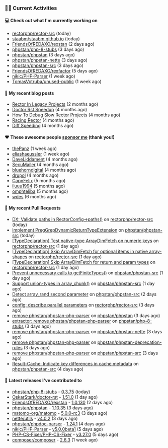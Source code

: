 ### 👨‍💻 Current Activities


#### 💻 Check out what I'm currently working on

- [rectorphp/rector-src](https://github.com/rectorphp/rector-src) (today)
- [staabm/staabm.github.io](https://github.com/staabm/staabm.github.io) (today)
- [FriendsOfREDAXO/rexstan](https://github.com/FriendsOfREDAXO/rexstan) (2 days ago)
- [phpstan/php-8-stubs](https://github.com/phpstan/php-8-stubs) (3 days ago)
- [phpstan/phpstan](https://github.com/phpstan/phpstan) (3 days ago)
- [phpstan/phpstan-nette](https://github.com/phpstan/phpstan-nette) (3 days ago)
- [phpstan/phpstan-src](https://github.com/phpstan/phpstan-src) (3 days ago)
- [FriendsOfREDAXO/rexfactor](https://github.com/FriendsOfREDAXO/rexfactor) (5 days ago)
- [nikic/PHP-Parser](https://github.com/nikic/PHP-Parser) (1 week ago)
- [TomasVotruba/unused-public](https://github.com/TomasVotruba/unused-public) (1 week ago)


#### 📜 My recent blog posts

- [Rector In Legacy Projects](https://staabm.github.io/2023/07/23/rector-in-legacy-projects.html) (2 months ago)
- [Doctor Rst Speedup](https://staabm.github.io/2023/05/18/doctor-rst-speedup.html) (4 months ago)
- [How To Debug Slow Rector Projects](https://staabm.github.io/2023/05/10/how-to-debug-slow-rector-projects.html) (4 months ago)
- [Racing Rector](https://staabm.github.io/2023/05/06/racing-rector.html) (4 months ago)
- [Diff Speeding](https://staabm.github.io/2023/05/01/diff-speeding.html) (4 months ago)


#### ❤️ These awesome people [sponsor me](https://github.com/sponsors/staabm) (thank you!)

- [thePanz](https://github.com/thePanz) (1 week ago)
- [eliashaeussler](https://github.com/eliashaeussler) (1 week ago)
- [DaveLiddament](https://github.com/DaveLiddament) (4 months ago)
- [SecuMailer](https://github.com/SecuMailer) (4 months ago)
- [bluehorndigital](https://github.com/bluehorndigital) (4 months ago)
- [drupol](https://github.com/drupol) (4 months ago)
- [CapnFelix](https://github.com/CapnFelix) (5 months ago)
- [iluuu1994](https://github.com/iluuu1994) (5 months ago)
- [omphteliba](https://github.com/omphteliba) (5 months ago)
- [wdes](https://github.com/wdes) (6 months ago)


#### 🔨 My recent Pull Requests

- [DX: Validate paths in RectorConfig-&gt;paths()](https://github.com/rectorphp/rector-src/pull/5065) on [rectorphp/rector-src](https://github.com/rectorphp/rector-src) (today)
- [Implement PregGrepDynamicReturnTypeExtension](https://github.com/phpstan/phpstan-src/pull/2640) on [phpstan/phpstan-src](https://github.com/phpstan/phpstan-src) (today)
- [[TypeDeclaration] Test native-type ArrayDimFetch on numeric keys](https://github.com/rectorphp/rector-src/pull/5063) on [rectorphp/rector-src](https://github.com/rectorphp/rector-src) (1 day ago)
- [[TypeDeclaration] Skip ArrayDimFetch for optional items in native array-shapes](https://github.com/rectorphp/rector-src/pull/5060) on [rectorphp/rector-src](https://github.com/rectorphp/rector-src) (1 day ago)
- [[TypeDeclaration] Skip ArrayDimFetch for return and param types](https://github.com/rectorphp/rector-src/pull/5059) on [rectorphp/rector-src](https://github.com/rectorphp/rector-src) (1 day ago)
- [Prevent unnecessary calls to getFiniteTypes()](https://github.com/phpstan/phpstan-src/pull/2636) on [phpstan/phpstan-src](https://github.com/phpstan/phpstan-src) (1 day ago)
- [Support union-types in array_chunk()](https://github.com/phpstan/phpstan-src/pull/2635) on [phpstan/phpstan-src](https://github.com/phpstan/phpstan-src) (1 day ago)
- [Detect array_rand second parameter](https://github.com/phpstan/phpstan-src/pull/2633) on [phpstan/phpstan-src](https://github.com/phpstan/phpstan-src) (2 days ago)
- [config: describe parallel parameters](https://github.com/rectorphp/rector-src/pull/5048) on [rectorphp/rector-src](https://github.com/rectorphp/rector-src) (3 days ago)
- [remove phpstan/phpstan-php-parser](https://github.com/phpstan/phpstan/pull/9901) on [phpstan/phpstan](https://github.com/phpstan/phpstan) (3 days ago)
- [extractor: remove phpstan/phpstan-php-parser](https://github.com/phpstan/php-8-stubs/pull/75) on [phpstan/php-8-stubs](https://github.com/phpstan/php-8-stubs) (3 days ago)
- [remove phpstan/phpstan-php-parser](https://github.com/phpstan/phpstan-nette/pull/135) on [phpstan/phpstan-nette](https://github.com/phpstan/phpstan-nette) (3 days ago)
- [remove phpstan/phpstan-php-parser](https://github.com/phpstan/phpstan-deprecation-rules/pull/103) on [phpstan/phpstan-deprecation-rules](https://github.com/phpstan/phpstan-deprecation-rules) (3 days ago)
- [remove phpstan/phpstan-php-parser](https://github.com/phpstan/phpstan-src/pull/2632) on [phpstan/phpstan-src](https://github.com/phpstan/phpstan-src) (3 days ago)
- [Result-Cache: Indicate key differences in cache metadata](https://github.com/phpstan/phpstan-src/pull/2630) on [phpstan/phpstan-src](https://github.com/phpstan/phpstan-src) (4 days ago)


#### 🔭 Latest releases I've contributed to

- [phpstan/php-8-stubs](https://github.com/phpstan/php-8-stubs) - [0.3.75](https://github.com/phpstan/php-8-stubs/releases/tag/0.3.75) (today)
- [OskarStark/doctor-rst](https://github.com/OskarStark/doctor-rst) - [1.51.0](https://github.com/OskarStark/doctor-rst/releases/tag/1.51.0) (1 day ago)
- [FriendsOfREDAXO/rexstan](https://github.com/FriendsOfREDAXO/rexstan) - [1.0.130](https://github.com/FriendsOfREDAXO/rexstan/releases/tag/1.0.130) (2 days ago)
- [phpstan/phpstan](https://github.com/phpstan/phpstan) - [1.10.35](https://github.com/phpstan/phpstan/releases/tag/1.10.35) (3 days ago)
- [matomo-org/matomo](https://github.com/matomo-org/matomo) - [5.0.0-rc3](https://github.com/matomo-org/matomo/releases/tag/5.0.0-rc3) (3 days ago)
- [nette/utils](https://github.com/nette/utils) - [v4.0.2](https://github.com/nette/utils/releases/tag/v4.0.2) (3 days ago)
- [phpstan/phpdoc-parser](https://github.com/phpstan/phpdoc-parser) - [1.24.1](https://github.com/phpstan/phpdoc-parser/releases/tag/1.24.1) (4 days ago)
- [nikic/PHP-Parser](https://github.com/nikic/PHP-Parser) - [v5.0.0beta1](https://github.com/nikic/PHP-Parser/releases/tag/v5.0.0beta1) (5 days ago)
- [PHP-CS-Fixer/PHP-CS-Fixer](https://github.com/PHP-CS-Fixer/PHP-CS-Fixer) - [v3.27.0](https://github.com/PHP-CS-Fixer/PHP-CS-Fixer/releases/tag/v3.27.0) (5 days ago)
- [composer/composer](https://github.com/composer/composer) - [2.6.3](https://github.com/composer/composer/releases/tag/2.6.3) (1 week ago)

